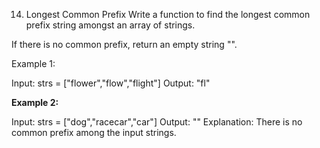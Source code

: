 14. Longest Common Prefix
Write a function to find the longest common prefix string amongst an array of strings.

If there is no common prefix, return an empty string "".

 

Example 1:

Input: strs = ["flower","flow","flight"]
Output: "fl"

<strong>Example 2:</strong>

Input: strs = ["dog","racecar","car"]
Output: ""
Explanation: There is no common prefix among the input strings.
 
